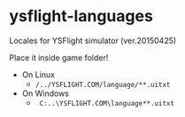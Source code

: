 # ysflight-languages
Locales for YSFlight simulator (ver.20150425)

Place it inside game folder!
* On Linux
  * <code>/../YSFLIGHT.COM/language/**.uitxt</code>
* On Windows
  * <code> C:\..\YSFLIGHT.COM\language\**.uitxt</code>
